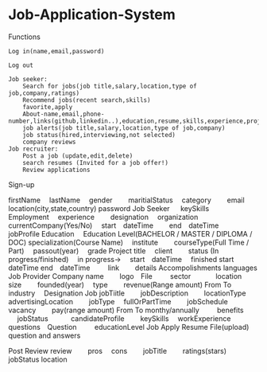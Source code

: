 # Job-Application-System
Functions

	Log in(name,email,password) 
	
	Log out
	
	Job seeker:
		Search for jobs(job title,salary,location,type of job,company,ratings)
		Recommend jobs(recent search,skills)
		favorite,apply
		About-name,email,phone-number,links(github,linkedin..),education,resume,skills,experience,projects.
		job alerts(job title,salary,location,type of job,company)
		job status(hired,interviewing,not selected)
		company reviews
	Job recruiter:
		Post a job (update,edit,delete)
		search resumes (Invited for a job offer!)
		Review applications
		
		
		
		
		
		
Sign-up

firstName 
lastName 
gender  
maritialStatus 
category  
email  
location(city,state,country)
password
Job Seeker
 
keySkills 
Employment  
experience  
designation 
organization  
currentCompany(Yes/No) 
start dateTime  
end dateTime   
jobProfile
Education 
Education Level(BACHELOR / MASTER / DIPLOMA / DOC)
specialization(Course Name) 
institute  
courseType(Full Time / Part) 
passout(year) 
grade
Project
title 
client   
status (In progress/finished) 
in progress-> 
start dateTime 
finished 
start dateTime
end dateTime   
link  
details
Accompolishments
languages
Job Provider
Company
name  
logo File   
sector    
location 
size  
founded(year) 
type  
revenue(Range amount)
From
To  
industry 
Designation
Job 
jobTiitle  
jobDescription  
locationType 
advertisingLocation  
jobType 
fullOrPartTime  
jobSchedule 
vacancy  
pay(range amount)
From
To
monthy/annually   
benefits    
jobStatus   
candidateProfile  
keySkills 
workExperience    
questions Question   
educationLevel 
Job Apply
Resume File(upload)
question and answers

Post Review
review  
pros 
cons  
jobTitle  
ratings(stars)
jobStatus
location



   


